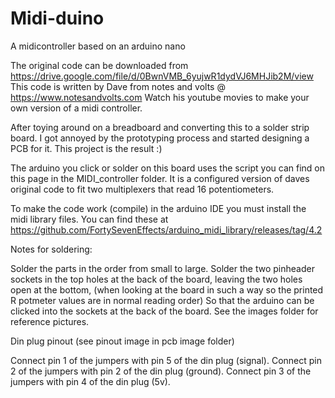 # Midi-duino
A midicontroller based on an arduino nano

The original code can be downloaded from https://drive.google.com/file/d/0BwnVMB_6yujwR1dydVJ6MHJib2M/view
This code is written by Dave from notes and volts @ https://www.notesandvolts.com 
Watch his youtube movies to make your own version of a midi controller.

After toying around on a breadboard and converting this to a solder strip board.
I got annoyed by the prototyping process and started designing a PCB for it.
This project is the result :)

The arduino you click or solder on this board uses the script you can find on this page in the MIDI_controller folder.
It is a configured version of daves original code to fit two multiplexers that read 16 potentiometers.

To make the code work (compile) in the arduino IDE you must install the midi library files.
You can find these at https://github.com/FortySevenEffects/arduino_midi_library/releases/tag/4.2

Notes for soldering:

Solder the parts in the order from small to large.
Solder the two pinheader sockets in the top holes at the back of the board, leaving the two holes open at the bottom,
(when looking at the board in such a way so the printed R potmeter values are in normal reading order)
So that the arduino can be clicked into the sockets at the back of the board. See the images folder for reference pictures.

Din plug pinout (see pinout image in pcb image folder)

Connect pin 1 of the jumpers with pin 5 of the din plug (signal).
Connect pin 2 of the jumpers with pin 2 of the din plug (ground).
Connect pin 3 of the jumpers with pin 4 of the din plug (5v).

